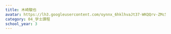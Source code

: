 ```yaml
---
title: 木崎駿也
avatar: https://lh3.googleusercontent.com/oynnx_6hklhvaJt37-WKQQrv-ZMc56qfCHKmY4ZQiGKiqUA0Mnw8J0uCVUXp_weibpt5AyNUNIQbypGp-29m4FY0wX_okx6BSGg-wnsEqxyhLGXzJRyg_Xb9zGprJrEJ7sqJdiG4Ut_pgskxLKp5ZEoTlikT8QcQX6bfYeMb_Rpt4ShJDDnsXvVxDZZ5mBeOJraoea3G3-fsTUTQxcJkS7FSj_IFW9P0nPQFMmhXxQhl0A0sseKzIrR7_Zw-qu7EuI2KpunjcdyQXtBnqMAoNceuv3rvbfmtrhn98xYAUrxz2yBNGJl5n315yyBZ0t_yuy3oKEK7NyjzanimVW5RdFrEEyLubf4Bs0jkQ2NU5OdVEQi_XKf7SH0_N7ZUKig2lgu7pKDNhKUKiGo3nE_eKOW9b4tGbMwvnisdBWL3NLzx9xD7SzXDQXZ0c_zQ1tOK1TmM3d7_f24HlJpbd6uI-gK-6uUFcm153juqyHP_yM7vHEKwE3TtbLnOS6XgkVWGBEhhHO7tYz3OpioiuJfymyhz17bgV1fBr8bVLjkBaiEbVCzGpLbh9UFd6D4nk3Txm-2MMghXqFlKviO6C2TPpJeGp5LUmxolU1E4jyXAs8GMlAxg8RMttpyyFz-VMb-myGrDH4SiKcDA8wceXhRZsCHBFosJJWdl4e_-292Znw=p-s300
category: 04_学士課程
school_year: 3
---
```

